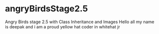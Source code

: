 # angryBirdsStage2.5
Angry Birds stage 2.5 with Class Inheritance and Images
Hello all my name is deepak and i am a proud yellow hat coder in whitehat jr
